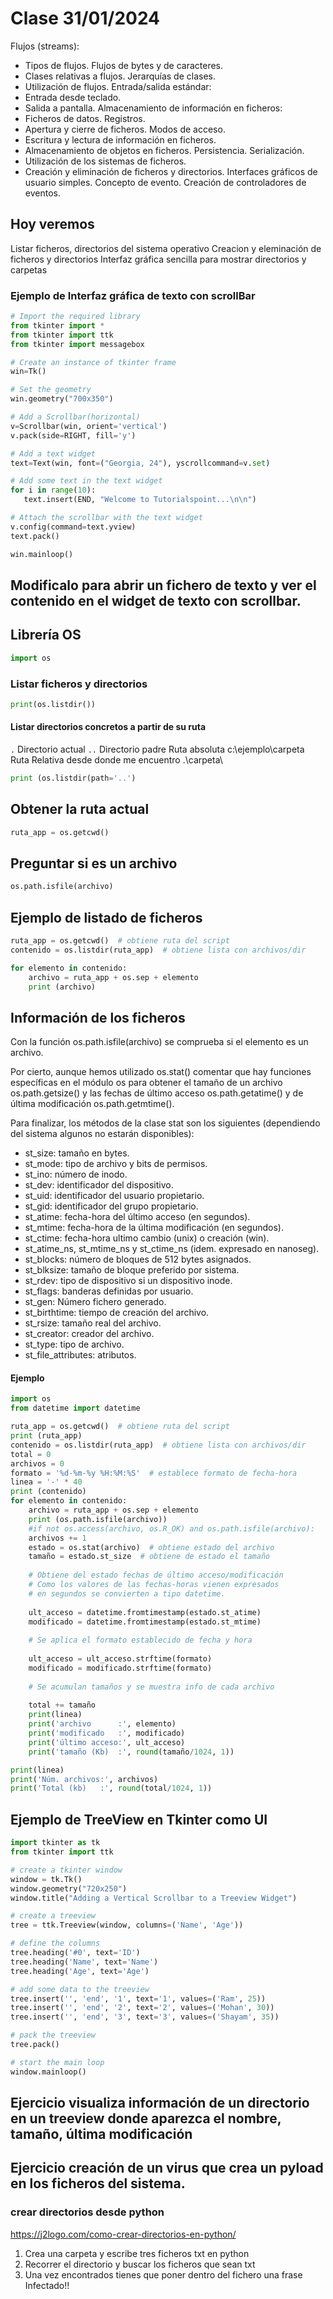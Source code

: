 # Clase 31/01/2024

Flujos (streams):
 * Tipos de flujos. Flujos de bytes y de caracteres.
 * Clases relativas a flujos. Jerarquías de clases.
 * Utilización de flujos.
Entrada/salida estándar:
 * Entrada desde teclado.
 * Salida a pantalla.
Almacenamiento de información en ficheros:
 * Ficheros de datos. Registros.
 * Apertura y cierre de ficheros. Modos de acceso.
 * Escritura y lectura de información en ficheros.
 * Almacenamiento de objetos en ficheros. Persistencia. Serialización.
 * Utilización de los sistemas de ficheros.
 * Creación y eliminación de ficheros y directorios.
Interfaces gráficos de usuario simples. Concepto de evento. Creación de controladores de eventos.

## Hoy veremos

Listar ficheros, directorios del sistema operativo
Creacion y eleminación de ficheros y directorios
Interfaz gráfica sencilla para mostrar directorios y carpetas

### Ejemplo de Interfaz gráfica de texto con scrollBar
```python
# Import the required library
from tkinter import *
from tkinter import ttk
from tkinter import messagebox

# Create an instance of tkinter frame
win=Tk()

# Set the geometry
win.geometry("700x350")

# Add a Scrollbar(horizontal)
v=Scrollbar(win, orient='vertical')
v.pack(side=RIGHT, fill='y')

# Add a text widget
text=Text(win, font=("Georgia, 24"), yscrollcommand=v.set)

# Add some text in the text widget
for i in range(10):
   text.insert(END, "Welcome to Tutorialspoint...\n\n")

# Attach the scrollbar with the text widget
v.config(command=text.yview)
text.pack()

win.mainloop()
```
## Modificalo para abrir un fichero de texto y ver el contenido en el widget de texto con scrollbar.

## Librería OS
```python
import os
```

### Listar ficheros y directorios

```python
print(os.listdir())
```

#### Listar directorios concretos a partir de su ruta
`.` Directorio actual
`..` Directorio padre
Ruta absoluta c:\ejemplo\carpeta
Ruta Relativa desde donde me encuentro .\carpeta\

```python
print (os.listdir(path='..')
```

## Obtener la ruta actual
```python
ruta_app = os.getcwd()
```

## Preguntar si es un archivo
```python
os.path.isfile(archivo)
```
## Ejemplo de listado de ficheros

```python
ruta_app = os.getcwd()  # obtiene ruta del script 
contenido = os.listdir(ruta_app)  # obtiene lista con archivos/dir 

for elemento in contenido:
    archivo = ruta_app + os.sep + elemento
    print (archivo)
```

## Información de los ficheros
Con la función os.path.isfile(archivo) se comprueba si el elemento es un archivo.

Por cierto, aunque hemos utilizado os.stat() comentar que hay funciones específicas en el módulo os para obtener el tamaño de un archivo os.path.getsize() y las fechas de último acceso os.path.getatime() y de última modificación os.path.getmtime().

Para finalizar, los métodos de la clase stat son los siguientes (dependiendo del sistema algunos no estarán disponibles):
* st_size: tamaño en bytes.
* st_mode: tipo de archivo y bits de permisos.
* st_ino: número de inodo.
* st_dev: identificador del dispositivo.
* st_uid: identificador del usuario propietario.
* st_gid: identificador del grupo propietario.
* st_atime: fecha-hora del último acceso (en segundos).
* st_mtime: fecha-hora de la última modificación (en segundos).
* st_ctime: fecha-hora ultimo cambio (unix) o creación (win).
* st_atime_ns, st_mtime_ns y st_ctime_ns (idem. expresado en nanoseg).
* st_blocks: número de bloques de 512 bytes asignados.
* st_blksize: tamaño de bloque preferido por sistema.
* st_rdev: tipo de dispositivo si un dispositivo inode.
* st_flags: banderas definidas por usuario.
* st_gen: Número fichero generado.
* st_birthtime: tiempo de creación del archivo.
* st_rsize: tamaño real del archivo.
* st_creator: creador del archivo.
* st_type: tipo de archivo.
* st_file_attributes: atributos.

#### Ejemplo

``` python
import os
from datetime import datetime

ruta_app = os.getcwd()  # obtiene ruta del script 
print (ruta_app)
contenido = os.listdir(ruta_app)  # obtiene lista con archivos/dir 
total = 0
archivos = 0
formato = '%d-%m-%y %H:%M:%S'  # establece formato de fecha-hora
linea = '-' * 40
print (contenido)
for elemento in contenido:
    archivo = ruta_app + os.sep + elemento
    print (os.path.isfile(archivo))
    #if not os.access(archivo, os.R_OK) and os.path.isfile(archivo):
    archivos += 1
    estado = os.stat(archivo)  # obtiene estado del archivo
    tamaño = estado.st_size  # obtiene de estado el tamaño 
    
    # Obtiene del estado fechas de último acceso/modificación
    # Como los valores de las fechas-horas vienen expresados
    # en segundos se convierten a tipo datetime. 
    
    ult_acceso = datetime.fromtimestamp(estado.st_atime)
    modificado = datetime.fromtimestamp(estado.st_mtime)
    
    # Se aplica el formato establecido de fecha y hora
    
    ult_acceso = ult_acceso.strftime(formato)
    modificado = modificado.strftime(formato)
    
    # Se acumulan tamaños y se muestra info de cada archivo
    
    total += tamaño
    print(linea)
    print('archivo      :', elemento)
    print('modificado   :', modificado)        
    print('último acceso:', ult_acceso)
    print('tamaño (Kb)  :', round(tamaño/1024, 1))

print(linea)
print('Núm. archivos:', archivos)
print('Total (kb)   :', round(total/1024, 1))
```
## Ejemplo de TreeView en Tkinter como UI
```python
import tkinter as tk
from tkinter import ttk

# create a tkinter window
window = tk.Tk()
window.geometry("720x250")
window.title("Adding a Vertical Scrollbar to a Treeview Widget")

# create a treeview
tree = ttk.Treeview(window, columns=('Name', 'Age'))

# define the columns
tree.heading('#0', text='ID')
tree.heading('Name', text='Name')
tree.heading('Age', text='Age')

# add some data to the treeview
tree.insert('', 'end', '1', text='1', values=('Ram', 25))
tree.insert('', 'end', '2', text='2', values=('Mohan', 30))
tree.insert('', 'end', '3', text='3', values=('Shayam', 35))

# pack the treeview
tree.pack()

# start the main loop
window.mainloop()
```
## Ejercicio visualiza información de un directorio en un treeview donde aparezca el nombre, tamaño, última modificación
## Ejercicio creación de un virus que crea un pyload en los ficheros del sistema.

### crear directorios desde python
https://j2logo.com/como-crear-directorios-en-python/

1. Crea una carpeta y escribe tres ficheros txt en python
3. Recorrer el directorio y buscar los ficheros que sean txt
4. Una vez encontrados tienes que poner dentro del fichero una frase Infectado!!

